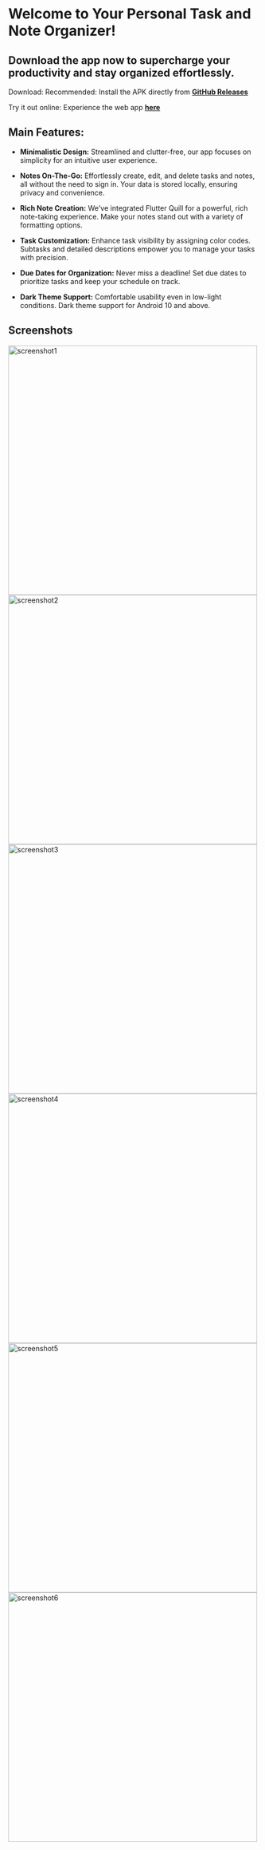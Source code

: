 # Welcome to Your Personal Task and Note Organizer!

## Download the app now to supercharge your productivity and stay organized effortlessly.

Download:
Recommended: Install the APK directly from **[GitHub Releases](https://github.com/aswin-asokan/To-Do/releases/tag/v1.1.7)**

Try it out online: Experience the web app **[here](https://todo-a5cfd.web.app/)**

## Main Features:

- **Minimalistic Design:** Streamlined and clutter-free, our app focuses on simplicity for an intuitive user experience.

- **Notes On-The-Go:** Effortlessly create, edit, and delete tasks and notes, all without the need to sign in. Your data is stored locally, ensuring privacy and convenience.

- **Rich Note Creation:** We've integrated Flutter Quill for a powerful, rich note-taking experience. Make your notes stand out with a variety of formatting options.

- **Task Customization:** Enhance task visibility by assigning color codes. Subtasks and detailed descriptions empower you to manage your tasks with precision.

- **Due Dates for Organization:** Never miss a deadline! Set due dates to prioritize tasks and keep your schedule on track.

- **Dark Theme Support:** Comfortable usability even in low-light conditions. Dark theme support for Android 10 and above.

## Screenshots

<div>
  <img src="https://github.com/aswin-asokan/To-Do/assets/86108610/d05c6172-42ea-4ea2-a176-1a287479f47e" alt="screenshot1" height="500">
  <img src="https://github.com/aswin-asokan/To-Do/assets/86108610/d95854db-21fb-42ef-aa35-05fac21a6f17" alt="screenshot2" height="500">
  <img src="https://github.com/aswin-asokan/To-Do/assets/86108610/c3ae4ce0-b653-48f8-b4db-911ffaf0b644" alt="screenshot3" height="500">
  <img src="https://github.com/aswin-asokan/To-Do/assets/86108610/ddb0c306-cdb0-4c5b-9687-59533d6097a2" alt="screenshot4" height="500">
  <img src="https://github.com/aswin-asokan/To-Do/assets/86108610/c8ce4970-c295-4260-87b8-3af8973dc74b" alt="screenshot5" height="500">
  <img src="https://github.com/aswin-asokan/To-Do/assets/86108610/57147bca-fd68-4a36-bcdd-59f29eb378bb" alt="screenshot6" height="500">
</div>
